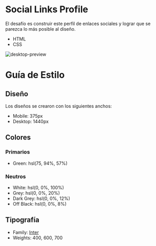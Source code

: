 # Social Links Profile

El desafío es construir este perfil de enlaces sociales y lograr que se parezca lo más posible al diseño.

- HTML
- CSS
 
![desktop-preview](https://github.com/Cheosphere/social-links-profile-main/assets/112582420/6d9c061b-094f-4e2b-b1d7-ee4519120722)

# Guía de Estilo

## Diseño

Los diseños se crearon con los siguientes anchos:

- Mobile: 375px
- Desktop: 1440px

## Colores

### Primarios

- Green: hsl(75, 94%, 57%)

### Neutros

- White: hsl(0, 0%, 100%)
- Grey: hsl(0, 0%, 20%)
- Dark Grey: hsl(0, 0%, 12%)
- Off Black: hsl(0, 0%, 8%)

## Tipografía

- Family: [Inter](https://fonts.google.com/specimen/Inter)
- Weights: 400, 600, 700

